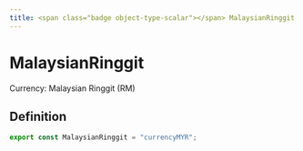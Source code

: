```yaml
---
title: <span class="badge object-type-scalar"></span> MalaysianRinggit
---
```

# <span class="badge object-type-scalar"></span> MalaysianRinggit

Currency: Malaysian Ringgit (RM)

## Definition

```typescript
export const MalaysianRinggit = "currencyMYR";

```
